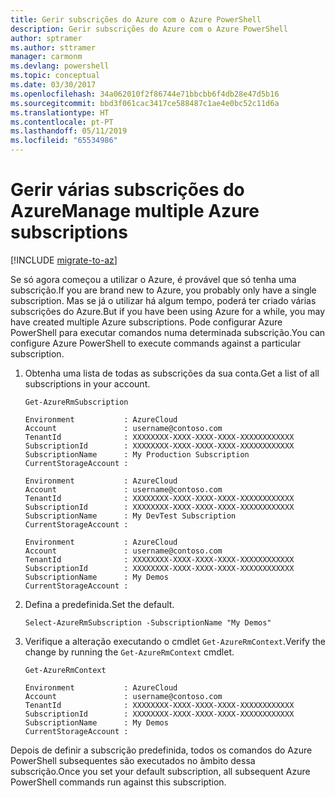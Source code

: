 ```yaml
---
title: Gerir subscrições do Azure com o Azure PowerShell
description: Gerir subscrições do Azure com o Azure PowerShell
author: sptramer
ms.author: sttramer
manager: carmonm
ms.devlang: powershell
ms.topic: conceptual
ms.date: 03/30/2017
ms.openlocfilehash: 34a062010f2f86744e71bbcbb6f4db28e47d5b16
ms.sourcegitcommit: bbd3f061cac3417ce588487c1ae4e0bc52c11d6a
ms.translationtype: HT
ms.contentlocale: pt-PT
ms.lasthandoff: 05/11/2019
ms.locfileid: "65534986"
---
```

# <a name="manage-multiple-azure-subscriptions"></a><span data-ttu-id="b2e92-103">Gerir várias subscrições do Azure</span><span class="sxs-lookup"><span data-stu-id="b2e92-103">Manage multiple Azure subscriptions</span></span>

[!INCLUDE [migrate-to-az](../includes/migrate-to-az.md)]

<span data-ttu-id="b2e92-104">Se só agora começou a utilizar o Azure, é provável que só tenha uma subscrição.</span><span class="sxs-lookup"><span data-stu-id="b2e92-104">If you are brand new to Azure, you probably only have a single subscription.</span></span> <span data-ttu-id="b2e92-105">Mas se já o utilizar há algum tempo, poderá ter criado várias subscrições do Azure.</span><span class="sxs-lookup"><span data-stu-id="b2e92-105">But if you have been using Azure for a while, you may have created multiple Azure subscriptions.</span></span> <span data-ttu-id="b2e92-106">Pode configurar Azure PowerShell para executar comandos numa determinada subscrição.</span><span class="sxs-lookup"><span data-stu-id="b2e92-106">You can configure Azure PowerShell to execute commands against a particular subscription.</span></span>

1. <span data-ttu-id="b2e92-107">Obtenha uma lista de todas as subscrições da sua conta.</span><span class="sxs-lookup"><span data-stu-id="b2e92-107">Get a list of all subscriptions in your account.</span></span>

    ```azurepowershell-interactive
    Get-AzureRmSubscription
    ```

    ```output
    Environment           : AzureCloud
    Account               : username@contoso.com
    TenantId              : XXXXXXXX-XXXX-XXXX-XXXX-XXXXXXXXXXXX
    SubscriptionId        : XXXXXXXX-XXXX-XXXX-XXXX-XXXXXXXXXXXX
    SubscriptionName      : My Production Subscription
    CurrentStorageAccount :

    Environment           : AzureCloud
    Account               : username@contoso.com
    TenantId              : XXXXXXXX-XXXX-XXXX-XXXX-XXXXXXXXXXXX
    SubscriptionId        : XXXXXXXX-XXXX-XXXX-XXXX-XXXXXXXXXXXX
    SubscriptionName      : My DevTest Subscription
    CurrentStorageAccount :

    Environment           : AzureCloud
    Account               : username@contoso.com
    TenantId              : XXXXXXXX-XXXX-XXXX-XXXX-XXXXXXXXXXXX
    SubscriptionId        : XXXXXXXX-XXXX-XXXX-XXXX-XXXXXXXXXXXX
    SubscriptionName      : My Demos
    CurrentStorageAccount :
    ```

2. <span data-ttu-id="b2e92-108">Defina a predefinida.</span><span class="sxs-lookup"><span data-stu-id="b2e92-108">Set the default.</span></span>

    ```azurepowershell-interactive
    Select-AzureRmSubscription -SubscriptionName "My Demos"
    ```

3. <span data-ttu-id="b2e92-109">Verifique a alteração executando o cmdlet `Get-AzureRmContext`.</span><span class="sxs-lookup"><span data-stu-id="b2e92-109">Verify the change by running the `Get-AzureRmContext` cmdlet.</span></span>

    ```azurepowershell-interactive
    Get-AzureRmContext
    ```

    ```output
    Environment           : AzureCloud
    Account               : username@contoso.com
    TenantId              : XXXXXXXX-XXXX-XXXX-XXXX-XXXXXXXXXXXX
    SubscriptionId        : XXXXXXXX-XXXX-XXXX-XXXX-XXXXXXXXXXXX
    SubscriptionName      : My Demos
    CurrentStorageAccount :
    ```

<span data-ttu-id="b2e92-110">Depois de definir a subscrição predefinida, todos os comandos do Azure PowerShell subsequentes são executados no âmbito dessa subscrição.</span><span class="sxs-lookup"><span data-stu-id="b2e92-110">Once you set your default subscription, all subsequent Azure PowerShell commands run against this subscription.</span></span>
